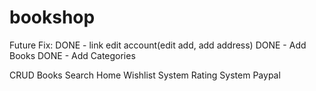bookshop
========

Future Fix:
DONE - link edit account(edit add, add address)
DONE - Add Books
DONE - Add Categories

CRUD Books
Search Home
Wishlist System
Rating System
Paypal
